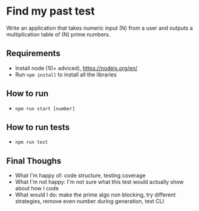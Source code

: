 # Find my past test
Write an application that takes numeric input (N) from a user and outputs a multiplication table of (N) prime numbers. 

## Requirements
- Install node (10+ adviced), https://nodejs.org/en/
- Run ```npm install``` to install all the libraries

## How to run
- ```npm run start [number]```

## How to run tests
- ```npm run test```

## Final Thoughs
- What I'm happy of: code structure, testing coverage
- What I'm not happy: I'm not sure what this test would actually show about how I code
- What would I do: make the prime algo non blocking, try different strategies, remove even number during generation, test CLI